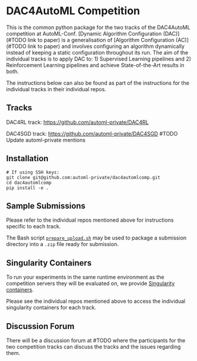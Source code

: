# DAC4AutoML Competition
This is the common python package for the two tracks of the DAC4AutoML competition at AutoML-Conf. [Dynamic Algorithm Configuration (DAC)](#TODO link to paper) is a generalisation of [Algorithm Configuration (AC)](#TODO link to paper) and involves configuring an algorithm dynamically instead of keeping a static configuration throughout its run. The aim of the individual tracks is to apply DAC to: 1) Supervised Learning pipelines and 2) Reinforcement Learning pipelines and achieve State-of-the-Art results in both.

The instructions below can also be found as part of the instructions for the individual tracks in their individual repos.

## Tracks
DAC4RL track: https://github.com/automl-private/DAC4RL

DAC4SGD track: https://github.com/automl-private/DAC4SGD
#TODO Update automl-private mentions

## Installation
```
# If using SSH keys:
git clone git@github.com:automl-private/dac4automlcomp.git
cd dac4automlcomp
pip install -e .
```

## Sample Submissions
Please refer to the individual repos mentioned above for instructions specific to each track.

The Bash script [`prepare_upload.sh`](prepare_upload.sh) may be used to package a submission directory into a `.zip` file ready for submission.

## Singularity Containers
To run your experiments in the same runtime environment as the competition servers they will be evaluated on, we provide [Singularity containers](https://sylabs.io/guides/3.5/user-guide/introduction.html).

Please see the individual repos mentioned above to access the individual singularity containers for each track.

## Discussion Forum
There will be a discussion forum at #TODO where the participants for the two competition tracks can discuss the tracks and the issues regarding them.
